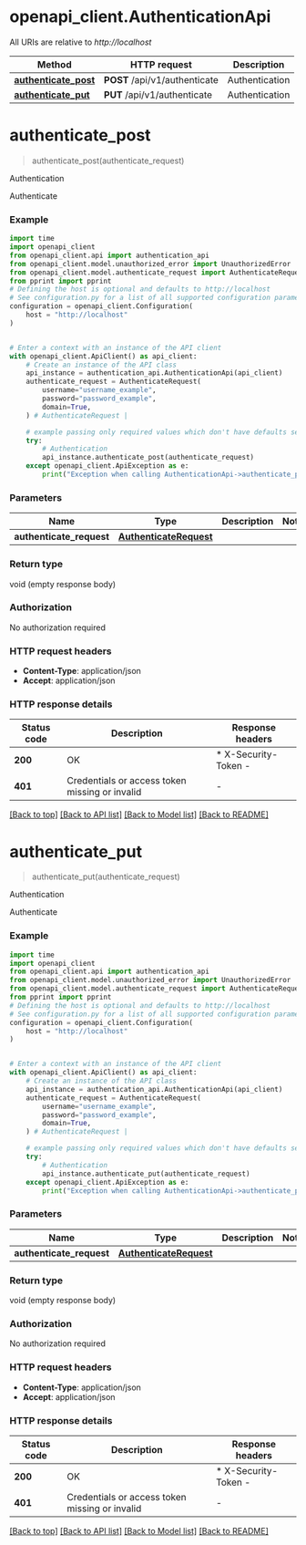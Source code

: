 # openapi_client.AuthenticationApi

All URIs are relative to *http://localhost*

Method | HTTP request | Description
------------- | ------------- | -------------
[**authenticate_post**](AuthenticationApi.md#authenticate_post) | **POST** /api/v1/authenticate | Authentication
[**authenticate_put**](AuthenticationApi.md#authenticate_put) | **PUT** /api/v1/authenticate | Authentication


# **authenticate_post**
> authenticate_post(authenticate_request)

Authentication

Authenticate

### Example

```python
import time
import openapi_client
from openapi_client.api import authentication_api
from openapi_client.model.unauthorized_error import UnauthorizedError
from openapi_client.model.authenticate_request import AuthenticateRequest
from pprint import pprint
# Defining the host is optional and defaults to http://localhost
# See configuration.py for a list of all supported configuration parameters.
configuration = openapi_client.Configuration(
    host = "http://localhost"
)


# Enter a context with an instance of the API client
with openapi_client.ApiClient() as api_client:
    # Create an instance of the API class
    api_instance = authentication_api.AuthenticationApi(api_client)
    authenticate_request = AuthenticateRequest(
        username="username_example",
        password="password_example",
        domain=True,
    ) # AuthenticateRequest | 

    # example passing only required values which don't have defaults set
    try:
        # Authentication
        api_instance.authenticate_post(authenticate_request)
    except openapi_client.ApiException as e:
        print("Exception when calling AuthenticationApi->authenticate_post: %s\n" % e)
```


### Parameters

Name | Type | Description  | Notes
------------- | ------------- | ------------- | -------------
 **authenticate_request** | [**AuthenticateRequest**](AuthenticateRequest.md)|  |

### Return type

void (empty response body)

### Authorization

No authorization required

### HTTP request headers

 - **Content-Type**: application/json
 - **Accept**: application/json


### HTTP response details
| Status code | Description | Response headers |
|-------------|-------------|------------------|
**200** | OK |  * X-Security-Token -  <br>  |
**401** | Credentials or access token missing or invalid |  -  |

[[Back to top]](#) [[Back to API list]](../README.md#documentation-for-api-endpoints) [[Back to Model list]](../README.md#documentation-for-models) [[Back to README]](../README.md)

# **authenticate_put**
> authenticate_put(authenticate_request)

Authentication

Authenticate

### Example

```python
import time
import openapi_client
from openapi_client.api import authentication_api
from openapi_client.model.unauthorized_error import UnauthorizedError
from openapi_client.model.authenticate_request import AuthenticateRequest
from pprint import pprint
# Defining the host is optional and defaults to http://localhost
# See configuration.py for a list of all supported configuration parameters.
configuration = openapi_client.Configuration(
    host = "http://localhost"
)


# Enter a context with an instance of the API client
with openapi_client.ApiClient() as api_client:
    # Create an instance of the API class
    api_instance = authentication_api.AuthenticationApi(api_client)
    authenticate_request = AuthenticateRequest(
        username="username_example",
        password="password_example",
        domain=True,
    ) # AuthenticateRequest | 

    # example passing only required values which don't have defaults set
    try:
        # Authentication
        api_instance.authenticate_put(authenticate_request)
    except openapi_client.ApiException as e:
        print("Exception when calling AuthenticationApi->authenticate_put: %s\n" % e)
```


### Parameters

Name | Type | Description  | Notes
------------- | ------------- | ------------- | -------------
 **authenticate_request** | [**AuthenticateRequest**](AuthenticateRequest.md)|  |

### Return type

void (empty response body)

### Authorization

No authorization required

### HTTP request headers

 - **Content-Type**: application/json
 - **Accept**: application/json


### HTTP response details
| Status code | Description | Response headers |
|-------------|-------------|------------------|
**200** | OK |  * X-Security-Token -  <br>  |
**401** | Credentials or access token missing or invalid |  -  |

[[Back to top]](#) [[Back to API list]](../README.md#documentation-for-api-endpoints) [[Back to Model list]](../README.md#documentation-for-models) [[Back to README]](../README.md)

